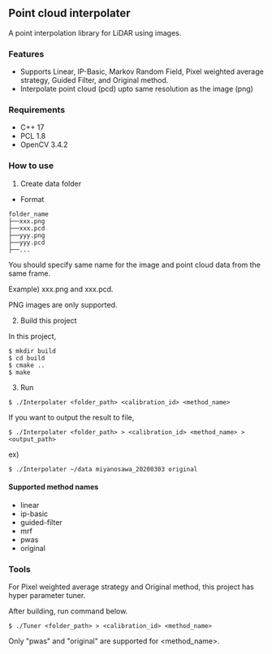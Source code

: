 ## Point cloud interpolater

A point interpolation library for LiDAR using images.

### Features

- Supports Linear, IP-Basic, Markov Random Field, Pixel weighted average strategy, Guided Filter, and Original method.
- Interpolate point cloud (pcd) upto same resolution as the image (png)

### Requirements

- C++ 17
- PCL 1.8
- OpenCV 3.4.2

### How to use

1. Create data folder

- Format

```
folder_name
├──xxx.png
├──xxx.pcd
├──yyy.png
├──yyy.pcd
├──...
```

You should specify same name for the image and point cloud data from the same frame.

Example) xxx.png and xxx.pcd.

PNG images are only supported.

2. Build this project

In this project,

```
$ mkdir build
$ cd build
$ cmake ..
$ make
```

3. Run

```
$ ./Interpolater <folder_path> <calibration_id> <method_name>
```

If you want to output the result to file,

```
$ ./Interpolater <folder_path> > <calibration_id> <method_name> > <output_path>
```

ex)

```
$ ./Interpolater ~/data miyanosawa_20200303 original
```

#### Supported method names

- linear
- ip-basic
- guided-filter
- mrf
- pwas
- original

### Tools

For Pixel weighted average strategy and Original method, this project has hyper parameter tuner.

After building, run command below.

```
$ ./Tuner <folder_path> > <calibration_id> <method_name>
```

Only "pwas" and "original" are supported for <method_name>.
